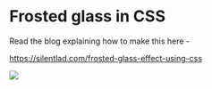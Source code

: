 # Frosted glass in CSS

Read the blog explaining how to make this here - 

https://silentlad.com/frosted-glass-effect-using-css


![](./h1.png)